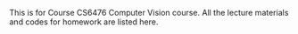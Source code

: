 This is for Course CS6476 Computer Vision course.
All the lecture materials and codes for homework are listed here.
